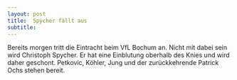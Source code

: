 ```yaml
---
layout: post
title:  Spycher fällt aus
subtitle:  
---
```


Bereits morgen tritt die Eintracht beim VfL Bochum an. Nicht mit dabei sein wird Christoph Spycher. Er hat eine Einblutung oberhalb des Knies und wird daher geschont. Petkovic, Köhler, Jung und der zurückkehrende Patrick Ochs stehen bereit.


